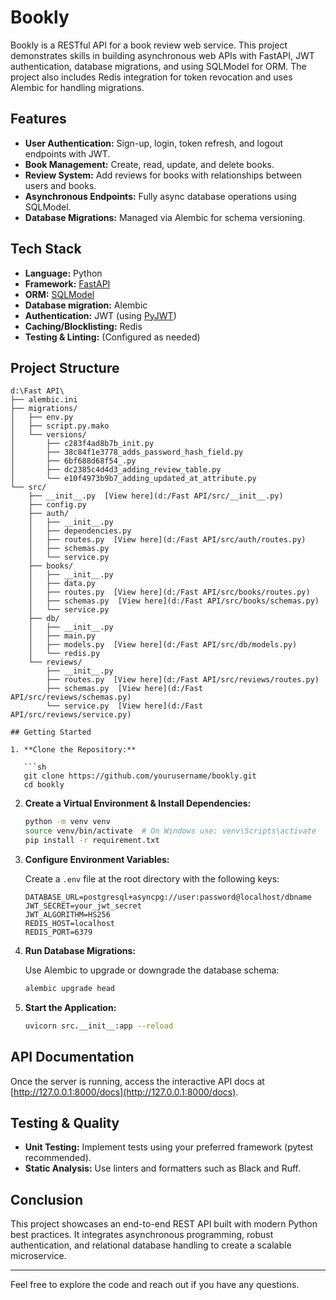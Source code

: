 # Bookly

Bookly is a RESTful API for a book review web service. This project demonstrates skills in building asynchronous web APIs with FastAPI, JWT authentication, database migrations, and using SQLModel for ORM. The project also includes Redis integration for token revocation and uses Alembic for handling migrations.

## Features

- **User Authentication:** Sign-up, login, token refresh, and logout endpoints with JWT.
- **Book Management:** Create, read, update, and delete books.
- **Review System:** Add reviews for books with relationships between users and books.
- **Asynchronous Endpoints:** Fully async database operations using SQLModel.
- **Database Migrations:** Managed via Alembic for schema versioning.

## Tech Stack

- **Language:** Python
- **Framework:** [FastAPI](https://fastapi.tiangolo.com/)
- **ORM:** [SQLModel](https://sqlmodel.tiangolo.com/)
- **Database migration:** Alembic
- **Authentication:** JWT (using [PyJWT](https://pyjwt.readthedocs.io/))
- **Caching/Blocklisting:** Redis
- **Testing & Linting:** (Configured as needed)

## Project Structure

```
d:\Fast API\
├── alembic.ini
├── migrations/
│   ├── env.py
│   ├── script.py.mako
│   └── versions/
│       ├── c283f4ad8b7b_init.py
│       ├── 38c84f1e3778_adds_password_hash_field.py
│       ├── 6bf688d68f54_.py
│       ├── dc2385c4d4d3_adding_review_table.py
│       └── e10f4973b9b7_adding_updated_at_attribute.py
└── src/
    ├── __init__.py  [View here](d:/Fast API/src/__init__.py)
    ├── config.py
    ├── auth/
    │   ├── __init__.py
    │   ├── dependencies.py
    │   ├── routes.py  [View here](d:/Fast API/src/auth/routes.py)
    │   ├── schemas.py
    │   └── service.py
    ├── books/
    │   ├── __init__.py
    │   ├── data.py
    │   ├── routes.py  [View here](d:/Fast API/src/books/routes.py)
    │   ├── schemas.py  [View here](d:/Fast API/src/books/schemas.py)
    │   └── service.py
    ├── db/
    │   ├── __init__.py
    │   ├── main.py
    │   ├── models.py  [View here](d:/Fast API/src/db/models.py)
    │   └── redis.py
    └── reviews/
        ├── __init__.py
        ├── routes.py  [View here](d:/Fast API/src/reviews/routes.py)
        ├── schemas.py  [View here](d:/Fast API/src/reviews/schemas.py)
        └── service.py  [View here](d:/Fast API/src/reviews/service.py)

## Getting Started

1. **Clone the Repository:**

   ```sh
   git clone https://github.com/yourusername/bookly.git
   cd bookly
   ```

2. **Create a Virtual Environment & Install Dependencies:**

   ```sh
   python -m venv venv
   source venv/bin/activate  # On Windows use: venv\Scripts\activate
   pip install -r requirement.txt
   ```

3. **Configure Environment Variables:**

   Create a `.env` file at the root directory with the following keys:
   
   ```
   DATABASE_URL=postgresql+asyncpg://user:password@localhost/dbname
   JWT_SECRET=your_jwt_secret
   JWT_ALGORITHM=HS256
   REDIS_HOST=localhost
   REDIS_PORT=6379
   ```

4. **Run Database Migrations:**

   Use Alembic to upgrade or downgrade the database schema:

   ```sh
   alembic upgrade head
   ```

5. **Start the Application:**

   ```sh
   uvicorn src.__init__:app --reload
   ```

## API Documentation

Once the server is running, access the interactive API docs at [http://127.0.0.1:8000/docs](http://127.0.0.1:8000/docs).

## Testing & Quality

- **Unit Testing:** Implement tests using your preferred framework (pytest recommended).
- **Static Analysis:** Use linters and formatters such as Black and Ruff.

## Conclusion

This project showcases an end-to-end REST API built with modern Python best practices. It integrates asynchronous programming, robust authentication, and relational database handling to create a scalable microservice.

---

Feel free to explore the code and reach out if you have any questions.